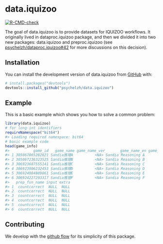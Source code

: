
<!-- README.md is generated from README.Rmd. Please edit that file -->

# data.iquizoo

<!-- badges: start -->

[![R-CMD-check](https://github.com/psychelzh/data.iquizoo/workflows/R-CMD-check/badge.svg)](https://github.com/psychelzh/data.iquizoo/actions)
<!-- badges: end -->

The goal of data.iquizoo is to provide datasets for IQUIZOO workflows.
It originally lived in dataproc.iquizoo package, and then we divided it
into two new packages: data.iquizoo and preproc.iquizoo (see
[psychelzh/dataproc.iquizoo#42](https://github.com/psychelzh/dataproc.iquizoo/issues/42)
for more discussions on this decision).

## Installation

You can install the development version of data.iquizoo from
[GitHub](https://github.com/) with:

``` r
# install.packages("devtools")
devtools::install_github("psychelzh/data.iquizoo")
```

## Example

This is a basic example which shows you how to solve a common problem:

``` r
library(data.iquizoo)
# for long-int identifiers
requireNamespace("bit64")
#> Loading required namespace: bit64
# basic example code
head(game_info)
#>           game_id   game_name game_name_ver       game_name_en game_name_abbr
#> 1 305067065282821 Sandia推理A          <NA> Sandia Reasoning A        SandiaA
#> 2 305067236323525 Sandia推理B          <NA> Sandia Reasoning B        SandiaB
#> 3 306923687555141 Sandia推理C          <NA> Sandia Reasoning C        SandiaC
#> 4 306923906232453 Sandia推理D          <NA> Sandia Reasoning D        SandiaD
#> 5 306924084809861 Sandia推理E          <NA> Sandia Reasoning E        SandiaE
#> 6 306924227293317 Sandia推理F          <NA> Sandia Reasoning F        SandiaF
#>   prep_fun_name input extra
#> 1  countcorrect  NULL  NULL
#> 2  countcorrect  NULL  NULL
#> 3  countcorrect  NULL  NULL
#> 4  countcorrect  NULL  NULL
#> 5  countcorrect  NULL  NULL
#> 6  countcorrect  NULL  NULL
```

## Contributing

We develop with the [github
flow](https://docs.github.com/en/get-started/quickstart/github-flow) for
its simplicity of this package.
